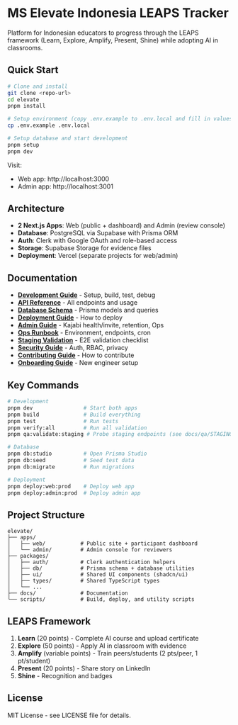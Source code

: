 # MS Elevate Indonesia LEAPS Tracker

Platform for Indonesian educators to progress through the LEAPS framework (Learn, Explore, Amplify, Present, Shine) while adopting AI in classrooms.

## Quick Start

```bash
# Clone and install
git clone <repo-url>
cd elevate
pnpm install

# Setup environment (copy .env.example to .env.local and fill in values)
cp .env.example .env.local

# Setup database and start development
pnpm setup
pnpm dev
```

Visit:

- Web app: http://localhost:3000
- Admin app: http://localhost:3001

## Architecture

- **2 Next.js Apps**: Web (public + dashboard) and Admin (review console)
- **Database**: PostgreSQL via Supabase with Prisma ORM
- **Auth**: Clerk with Google OAuth and role-based access
- **Storage**: Supabase Storage for evidence files
- **Deployment**: Vercel (separate projects for web/admin)

## Documentation

- **[Development Guide](docs/DEVELOPMENT.md)** - Setup, build, test, debug
- **[API Reference](docs/API.md)** - All endpoints and usage
- **[Database Schema](docs/DATABASE.md)** - Prisma models and queries
- **[Deployment Guide](docs/DEPLOYMENT.md)** - How to deploy
- **[Admin Guide](docs/admin/ADMIN_GUIDE.md)** - Kajabi health/invite, retention, Ops
- **[Ops Runbook](docs/OPS_RUNBOOK.md)** - Environment, endpoints, cron
- **[Staging Validation](docs/qa/STAGING_VALIDATION.md)** - E2E validation checklist
- **[Security Guide](docs/SECURITY.md)** - Auth, RBAC, privacy
- **[Contributing Guide](docs/CONTRIBUTING.md)** - How to contribute
- **[Onboarding Guide](docs/ONBOARDING.md)** - New engineer setup

## Key Commands

```bash
# Development
pnpm dev                # Start both apps
pnpm build              # Build everything
pnpm test               # Run tests
pnpm verify:all         # Run all validation
pnpm qa:validate:staging # Probe staging endpoints (see docs/qa/STAGING_VALIDATION.md)

# Database
pnpm db:studio          # Open Prisma Studio
pnpm db:seed            # Seed test data
pnpm db:migrate         # Run migrations

# Deployment
pnpm deploy:web:prod    # Deploy web app
pnpm deploy:admin:prod  # Deploy admin app
```

## Project Structure

```
elevate/
├── apps/
│   ├── web/           # Public site + participant dashboard
│   └── admin/         # Admin console for reviewers
├── packages/
│   ├── auth/          # Clerk authentication helpers
│   ├── db/            # Prisma schema + database utilities
│   ├── ui/            # Shared UI components (shadcn/ui)
│   ├── types/         # Shared TypeScript types
│   └── ...
├── docs/              # Documentation
└── scripts/           # Build, deploy, and utility scripts
```

## LEAPS Framework

1. **Learn** (20 points) - Complete AI course and upload certificate
2. **Explore** (50 points) - Apply AI in classroom with evidence
3. **Amplify** (variable points) - Train peers/students (2 pts/peer, 1 pt/student)
4. **Present** (20 points) - Share story on LinkedIn
5. **Shine** - Recognition and badges

## License

MIT License - see LICENSE file for details.
